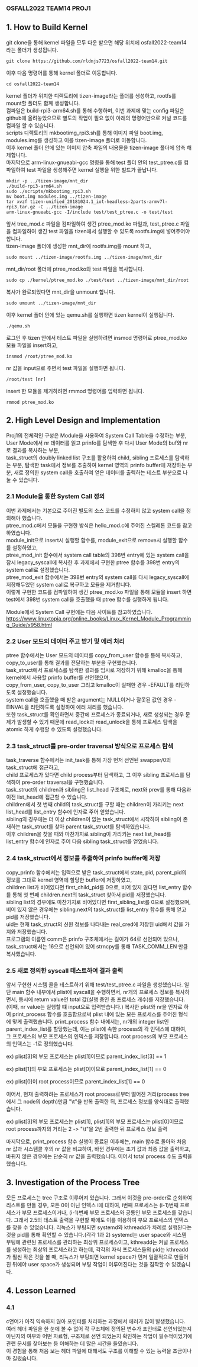 ### OSFALL2022 TEAM14 PROJ1

## 1. How to Build Kernel
git clone을 통해 kernel 파일을 모두 다운 받으면 해당 위치에 osfall2022-team14 라는 폴더가 생성됩니다.
```
git clone https://github.com/rldnjs7723/osfall2022-team14.git
```
이후 다음 명령어를 통해 kernel 폴더로 이동합니다.
```
cd osfall2022-team14
```
kernel 폴더가 위치한 디렉토리에 tizen-image라는 폴더를 생성하고, rootfs를 mount할 폴더도 함께 생성합니다.  
컴파일은 build-rpi3-arm64.sh를 통해 수행하며, 이번 과제에 맞는 config 파일은 github에 올려놓았으므로 별도의 작업이 필요 없이 아래의 명령어만으로 커널 코드를 컴파일 할 수 있습니다.  
scripts 디렉토리의 mkbootimg_rpi3.sh를 통해 이미지 파일 boot.img, modules.img를 생성하고 이를 tizen-image 폴더로 이동합니다.  
이후 kernel 폴더 안에 있는 이미지 압축 파일의 내용물을 tizen-image 폴더에 압축 해제합니다.  
마지막으로 arm-linux-gnueabi-gcc 명령을 통해 test 폴더 안의 test_ptree.c를 컴파일하여 test 파일을 생성해주면 kernel 실행을 위한 빌드가 끝납니다.
```
mkdir -p ../tizen-image/mnt_dir
./build-rpi3-arm64.sh
sudo ./scripts/mkbootimg_rpi3.sh
mv boot.img modules.img ../tizen-image
tar xvzf tizen-unified_20181024.1_iot-headless-2parts-armv7l-rpi3.tar.gz -C ../tizen-image
arm-linux-gnueabi-gcc -I/include test/test_ptree.c -o test/test
```
앞서 tree_mod.c 파일을 컴파일하여 생긴 ptree_mod.ko 파일과, test_ptree.c 파일을 컴파일하여 생긴 test 파일을 tizen에서 실행할 수 있도록 rootfs.img에 넣어주어야 합니다.  
tizen-image 폴더에 생성한 mnt_dir에 rootfs.img를 mount 하고, 
```
sudo mount ../tizen-image/rootfs.img ../tizen-image/mnt_dir
```
mnt_dir/root 폴더에 ptree_mod.ko와 test 파일을 복사합니다.
```
sudo cp ./kernel/ptree_mod.ko ./test/test ../tizen-image/mnt_dir/root
```
복사가 완료되었다면 mnt_dir을 unmount 합니다.
```
sudo umount ../tizen-image/mnt_dir
```

이후 kernel 폴더 안에 있는 qemu.sh를 실행하면 tizen kernel이 실행됩니다.
```
./qemu.sh
```

로그인 후 tizen 안에서 테스트 파일을 실행하려면
insmod 명령어로 ptree_mod.ko 모듈 파일을 insert하고,
```
insmod /root/ptree_mod.ko
```
nr 값을 input으로 주면서 test 파일을 실행하면 됩니다.
```
/root/test [nr]
```
insert 한 모듈을 제거하려면 rmmod 명령어를 입력하면 됩니다.
```
rmmod ptree_mod.ko
```


## 2. High Level Design and Implementation
Proj1의 전체적인 구성은 Module을 사용하여 System Call Table을 수정하는 부분,  
User Mode에서 nr 데이터를 읽고 prinfo를 탐색한 후 다시 User Mode의 buf와 nr로 결과를 복사하는 부분,  
task_struct의 doubly linked list 구조를 활용하여 child, sibling 프로세스를 탐색하는 부분,
탐색한 task에서 정보를 추출하여 kernel 영역의 prinfo buffer에 저장하는 부분,
새로 정의한 system call을 호출하여 얻은 데이터를 출력하는 테스트 부분으로 나눌 수 있습니다.

### 2.1 Module을 통한 System Call 정의
이번 과제에서는 기본으로 주어진 별도의 소스 코드를 수정하지 않고 system call을 정의해야 했습니다.  
ptree_mod.c에서 모듈을 구현한 방식은 hello_mod.c에 주어진 스켈레톤 코드를 참고하였습니다.  
module_init으로 insert시 실행할 함수를, module_exit으로 remove시 실행할 함수를 설정하였고,  
ptree_mod_init 함수에서 system call table의 398번 entry에 있는 system call을 잠시 legacy_syscall에 복사한 후 과제에서 구현한 ptree 함수를 398번 entry의 system call로 설정했습니다.  
ptree_mod_exit 함수에서는 398번 entry의 system call을 다시 legacy_syscall에 저장해두었던 system call로 복구하고 모듈을 제거합니다.  
이렇게 구현한 코드를 컴파일하여 생긴 ptree_mod.ko 파일을 통해 모듈을 insert 하면 test에서 398번 system call을 호출했을 때 ptree 함수를 실행하게 됩니다.

Module에서 System Call 구현에는 다음 사이트를 참고하였습니다.  
https://www.linuxtopia.org/online_books/Linux_Kernel_Module_Programming_Guide/x958.html

### 2.2 User 모드의 데이터 주고 받기 및 에러 처리 
ptree 함수에서는 User 모드의 데이터를 copy_from_user 함수를 통해 복사하고, copy_to_user를 통해 결과를 전달하는 부분을 구현했습니다.  
task_struct에서 프로세스를 탐색한 결과를 임시로 저장하기 위해 kmalloc을 통해 kernel에서 사용할 prinfo buffer를 선언했으며,  
copy_from_user, copy_to_user 그리고 kmalloc이 실패한 경우 -EFAULT를 리턴하도록 설정했습니다.  
system call을 호출했을 때 받은 argument는 NULL이거나 잘못된 값인 경우 -EINVAL을 리턴하도록 설정하여 에러 처리를 했습니다.  
또한 task_struct를 확인하면서 중간에 프로세스가 종료되거나, 새로 생성되는 경우 문제가 발생할 수 있기 때문에 read_lock과 read_unlock을 통해 프로세스 탐색을 atomic 하게 수행할 수 있도록 설정했습니다.

### 2.3 task_struct를 pre-order traversal 방식으로 프로세스 탐색
task_traverse 함수에서는 init_task를 통해 가장 먼저 선언된 swapper/0의 task_struct에 접근하고,  
child 프로세스가 있다면 child process부터 탐색하고, 그 이후 sibling 프로세스를 탐색하여 pre-order traversal을 구현했습니다.  
task_struct의 children과 sibling은 list_head 구조체로, next와 prev를 통해 다음과 이전 list_head에 접근할 수 있습니다.  
children에서 첫 번째 child의 task_struct를 구할 때는 children이 가리키는 next list_head를 list_entry 함수에 인자로 주어 얻었습니다.  
sibling의 경우에는 더 이상 children이 없는 task_struct에서 시작하여 sibling이 존재하는 task_struct를 찾아 parent task_struct를 탐색하였습니다.  
이후 children을 찾을 때와 마찬가지로 sibling이 가리키는 next list_head를 list_entry 함수에 인자로 주어 다음 sibling task_struct를 얻었습니다.

### 2.4 task_struct에서 정보를 추출하여 prinfo buffer에 저장
copy_prinfo 함수에서는 입력으로 받은 task_struct에서 state, pid, parent_pid의 정보를 그대로 kernel 영역에 할당한 buffer에 저장하였고,  
children list가 비어있다면 first_child_pid를 0으로, 비어 있지 않다면 list_entry 함수를 통해 첫 번째 children.next의 task_struct 찾아서 pid를 저장했습니다.  
sibling list의 경우에도 마찬가지로 비어있다면 first_sibling_list를 0으로 설정했으며, 비어 있지 않은 경우에는 sibling.next의 task_struct를 list_entry 함수를 통해 얻고 pid를 저장했습니다.  
uid는 현재 task_struct의 신원 정보를 나타내는 real_cred에 저장된 uid에서 값을 가져와 저장했습니다.  
프로그램의 이름인 comm은 prinfo 구조체에서는 길이가 64로 선언되어 있으나, task_struct에서는 16으로 선언되어 있어 strncpy를 통해 TASK_COMM_LEN 만큼 복사했습니다.

### 2.5 새로 정의한 syscall 테스트하여 결과 출력
앞서 구현한 시스템 콜을 테스트하기 위해 test/test_ptree.c 파일을 생성했습니다.
일단 main 함수 내부에서 plist에 syscall을 수행하면서, nr개의 프로세스 정보를 복사하면서, 동시에 return value인 total 값(실행 중인 총 프로세스 개수)를 저장했습니다. (이때, nr value는 실행할 떄 input으로 입력받습니다.) 복사한 plist와 nr을 인자로 하여 print_process 함수를 호출함으로써 plist 내에 있는 모든 프로세스를 주어진 형식에 맞게 출력했습니다.
print_process 함수 내에서는, nr개의 integer list인 parent_index_list를 할당했는데, 이는 plist에 속한 process의 각 인덱스에 대하여, 그 프로세스의 부모 프로세스의 인덱스를 저장합니다. root process의 부모 프로세스의 인덱스는 -1로 정의했습니다.

ex) plist[3]의 부모 프로세스는 plist[1]이므로 parent_index_list[3] == 1

ex) plist[1]의 부모 프로세스는 plist[0]이므로 parent_index_list[1] == 0

ex) plist[0]이 root process이므로 parent_index_list[1] == 0

이어서, 현재 출력하려는 프로세스가 root process로부터 떨어진 거리(process tree에서 그 node의 depth)만큼 "\t"을 반복 출력한 뒤, 프로세스 정보를 양식대로 출력했습니다.

ex) plist[3]의 부모 프로세스는 plist[1], plist[1]의 부모 프로세스는 plist[0]이므로 root process까지의 거리는 2 -> "\t"을 2번 출력한 뒤 프로세스 정보 출력

마지막으로, print_process 함수 실행이 종료된 이후에는, main 함수로 돌아와 처음 nr 값과 시스템콜 후의 nr 값을 비교하여, 바뀐 경우에는 초기 값과 최종 값을 출력하고, 바뀌지 않은 경우에는 단순히 nr 값을 출력했습니다. 이어서 total process 수도 출력을 했습니다.

## 3. Investigation of the Process Tree

모든 프로세스는 tree 구조로 이루어져 있습니다. 그래서 이것을 pre-order로 순회하여 리스트를 만들 경우, 모든 0이 아닌 인덱스 i에 대하여, i번째 프로세스는 (i-1)번째 프로세스가 부모 프로세스이거나, (i-1)번째 부모 프로세스와 공통인 부모 프로세스를 갖습니다. 그래서 2.5의 테스트 출력을 구현할 때에도 이를 이용하여 부모 프로세스의 인덱스를 찾을 수 있었습니다.
리눅스가 부팅되면 systemd와 kthreadd가 차례로 실행된다는 것을 pid를 통해 확인할 수 있습니다.(각각 1과 2) systemd는 user space와 시스템 부팅에 관련된 프로세스를 관리하는 최상위 프로세스이고, kthreadd는 커널 프로세스를 생성하는 최상위 프로세스라고 하는데, 각각의 자식 프로세스들의 pid는 kthreadd가 훨씬 작은 것을 볼 때, 리눅스가 부팅되면 kernel space가 먼저 일괄적으로 만들어진 뒤에야 user space가 생성되며 부팅 작업이 이루어진다는 것을 짐작할 수 있겠습니다.

## 4. Lesson Learned

### 4.1 
c언어가 아직 익숙하지 않아 포인터를 처리하는 과정에서 에러가 많이 발생했습니다.  
여러 헤더 파일을 한 눈에 볼 수 없어 각 구조체에 정의된 변수가 포인터로 선언되었는지 아닌지의 여부와 어떤 자료형, 구조체로 선언 되었는지 확인하는 작업이 필수적이었기에 관련 문서를 찾아보는 등 이해하는 데 많은 시간을 들였습니다.  
이 경험을 통해 처음 보는 헤더 파일에 대해서도 구조를 이해할 수 있는 능력을 조금이나마 길렀습니다.
